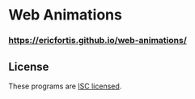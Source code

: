 # Web Animations

### https://ericfortis.github.io/web-animations/

## License
These programs are [ISC licensed](./LICENSE).
